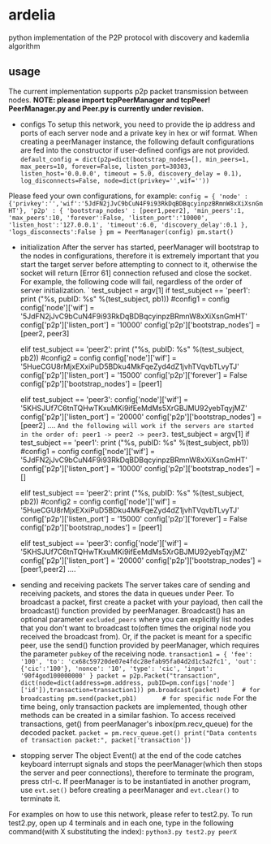 # ardelia
python implementation of the P2P protocol with discovery and kademlia algorithm 

## usage
The current implementation supports p2p packet transmission between nodes. 
**NOTE: please import tcpPeerManager and tcpPeer! PeerManager.py and Peer.py is currently under revision.**
* configs
To setup this network, you need to provide the ip address and ports of each server node and a private key in hex or wif format. When creating a peerManager instance, the following default configurations are fed into the constructor if user-defined configs are not provided.
`
default_config = dict(p2p=dict(bootstrap_nodes=[],
                                   min_peers=1,
                                   max_peers=10,
                                   forever=False,
                                   listen_port=30303,
                                   listen_host='0.0.0.0',
                                   timeout = 5.0,
                                   discovery_delay = 0.1),
                          log_disconnects=False,
                          node=dict(privkey='',wif=''))
`

Please feed your own configurations, for example:
`
config = {
        'node' : {'privkey':'','wif':'5JdFN2jJvC9bCuN4F9i93RkDqBDBqcyinpzBRmnW8xXiXsnGmHT'},
        'p2p' : {
            'bootstrap_nodes' : [peer1,peer2],
            'min_peers':1,
            'max_peers':10,
            'forever':False,
            'listen_port':'10000',
            'listen_host':'127.0.0.1',
            'timeout':6.0,
            'discovery_delay':0.1
        },
        'logs_disconnects':False
    }
pm = PeerManager(config)
pm.start()
`
* initialization
After the server has started, peerManager will bootstrap to the nodes in configurations, therefore it is extremely important that you start the target server before attempting to connect to it, otherwise the socket will return \[Error 61] connection refused and close the socket. 
For example, the following code will fail, regardless of the order of server initialization.
`
test_subject = argv[1]
    if test_subject == 'peer1':
        print ("%s, pubID: %s" %(test_subject, pb1))
        #config1 = config
        config['node']['wif'] = '5JdFN2jJvC9bCuN4F9i93RkDqBDBqcyinpzBRmnW8xXiXsnGmHT'
        config['p2p']['listen_port'] = '10000'
        config['p2p']['bootstrap_nodes'] = [peer2, peer3]

    elif test_subject == 'peer2':
        print ("%s, pubID: %s" %(test_subject, pb2))
        #config2 = config
        config['node']['wif'] = '5HueCGU8rMjxEXxiPuD5BDku4MkFqeZyd4dZ1jvhTVqvbTLvyTJ'
        config['p2p']['listen_port'] = '15000'
        config['p2p']['forever'] = False
        config['p2p']['bootstrap_nodes'] = [peer1]
        
    elif test_subject == 'peer3':
        config['node']['wif'] = '5KHSJUf7C6tnTQHwTKxuMKi9ifEeMdMs5XrGBJMU92yebTqyjMZ'
        config['p2p']['listen_port'] = '20000'
        config['p2p']['bootstrap_nodes'] = [peer2]
    ....
`
And the following will work if the servers are started in the order of: peer1 -> peer2 -> peer3.
`
test_subject = argv[1]
    if test_subject == 'peer1':
        print ("%s, pubID: %s" %(test_subject, pb1))
        #config1 = config
        config['node']['wif'] = '5JdFN2jJvC9bCuN4F9i93RkDqBDBqcyinpzBRmnW8xXiXsnGmHT'
        config['p2p']['listen_port'] = '10000'
        config['p2p']['bootstrap_nodes'] = []

    elif test_subject == 'peer2':
        print ("%s, pubID: %s" %(test_subject, pb2))
        #config2 = config
        config['node']['wif'] = '5HueCGU8rMjxEXxiPuD5BDku4MkFqeZyd4dZ1jvhTVqvbTLvyTJ'
        config['p2p']['listen_port'] = '15000'
        config['p2p']['forever'] = False
        config['p2p']['bootstrap_nodes'] = [peer1]
        
    elif test_subject == 'peer3':
        config['node']['wif'] = '5KHSJUf7C6tnTQHwTKxuMKi9ifEeMdMs5XrGBJMU92yebTqyjMZ'
        config['p2p']['listen_port'] = '20000'
        config['p2p']['bootstrap_nodes'] = [peer1,peer2]
    ....
`
* sending and receiving packets
The server takes care of sending and receiving packets, and stores the data in queues under Peer. To broadcast a packet, first create a packet with your payload, then call the broadcast() function provided by peerManager. Broadcast() has an optional parameter `excluded_peers` where you can explicitly list nodes that you don't want to broadcast to(often times the original node you received the broadcast from). Or, if the packet is meant for a specific peer, use the send() function provided by peerManager, which requires the parameter `pubkey` of the receiving node.
`
transaction1 = {
        'fee': '100',
        'to': 'cx68c59720de07e4fdc28efab95fa04d2d1c5a2fc1',
        'out': {'cic':'100'},
        'nonce': '10',
        'type': 'cic',
        'input': '90f4god100000000'
    }
packet = p2p.Packet("transaction", dict(node=dict(address=pm.address, pubID=pm.configs['node']['id']),transaction=transaction1))
pm.broadcast(packet)      # for broadcasting
pm.send(packet,pb1)       # for specific node
`
For the time being, only transaction packets are implemented, though other methods can be created in a similar fashion. To access received transactions, get() from peerManager's inbox(pm.recv_queue) for the decoded packet.
`
packet = pm.recv_queue.get()
print("Data contents of transaction packet:", packet['transaction'])
`

* stopping server
The object Event() at the end of the code catches keyboard interrupt signals and stops the peerManager(which then stops the server and peer connections), therefore to terminate the program, press ctrl-c. If peerManager is to be instantiated in another program, use `evt.set()` before creating a peerManager and `evt.clear()` to terminate it.

For examples on how to use this network, please refer to test2.py.
To run test2.py, open up 4 terminals and in each one, type in the following command(with X substituting the index):
`python3.py test2.py peerX`

